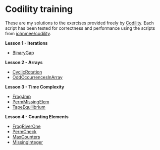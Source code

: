 # Codility training

These are my solutions to the exercises provided freely by [Codility](https://codility.com/programmers/lessons/). Each script has been tested for correctness and performance using the scripts from [johnmee/codility](https://github.com/johnmee/codility).

**Lesson 1 - Iterations**
- [BinaryGap](https://github.com/DWvanderMeer/codility/blob/main/L1_BinaryGap.py)

**Lesson 2 - Arrays**
- [CyclicRotation](https://github.com/DWvanderMeer/codility/blob/main/L2_CyclicRotation.py)
- [OddOccurrencesInArray](https://github.com/DWvanderMeer/codility/blob/main/L2_OddOccurrencesInArray_unfinished.py)

**Lesson 3 - Time Complexity**
- [FrogJmp](https://github.com/DWvanderMeer/codility/blob/main/L3_FrogJmp.py)
- [PermMissingElem](https://github.com/DWvanderMeer/codility/blob/main/L3_PermMissingElem.py)
- [TapeEquilibrium](https://github.com/DWvanderMeer/codility/blob/main/L3_TapeEquilibrium.py)

**Lesson 4 - Counting Elements**
- [FrogRiverOne](https://github.com/DWvanderMeer/codility/blob/main/L4_FrogRiverOne.py)
- [PermCheck](https://github.com/DWvanderMeer/codility/blob/main/L4_PermCheck.py)
- [MaxCounters](https://github.com/DWvanderMeer/codility/blob/main/L4_MaxCounters.py)
- [MissingInteger](https://github.com/DWvanderMeer/codility/blob/main/L4_MissingInteger.py)
